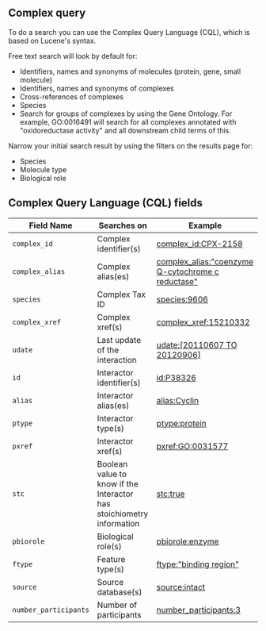 ## Complex query

To do a search you can use the Complex Query Language (CQL), which is based on Lucene's syntax.

Free text search will look by default for:
- Identifiers, names and synonyms of molecules (protein, gene, small molecule)
- Identifiers, names and synonyms of complexes
- Cross-references of complexes
- Species
- Search for groups of complexes by using the Gene Ontology. For example, GO:0016491 will search for all complexes annotated with "oxidoreductase activity" and all downstream child terms of this.

Narrow your initial search result by using the filters on the results page for:
- Species
- Molecule type
- Biological role

## Complex Query Language (CQL) fields

|Field Name            | Searches on                    | Example  |
|----------------------|--------------------------------|----------|
|`complex_id`          | Complex identifier(s)          |[complex_id:CPX-2158](https://complex-portal.github.io/complex-portal-view/complex/search?query=complex_id:CPX-2158 "Search by complex ac")|
|`complex_alias`       | Complex alias(es)              |[complex_alias:"coenzyme Q-cytochrome c reductase"](https://complex-portal.github.io/complex-portal-view/complex/search?query=complex_alias:&quot;coenzyme+Q-cytochrome+c+reductase&quot;)|
|`species`             | Complex Tax ID                 |[species:9606](https://complex-portal.github.io/complex-portal-view/complex/search?query=species:9606)|
|`complex_xref`        | Complex xref(s)                |[complex_xref:15210332](https://complex-portal.github.io/complex-portal-view/complex/search?query=complex_xref:15210332)|
|`udate`               | Last update of the interaction |[udate:\[20110607 TO 20120906\]](https://complex-portal.github.io/complex-portal-view/complex/search?query=udate:[20110607+TO+20120906])|
|`id`                  | Interactor identifier(s)       |[id:P38326](https://complex-portal.github.io/complex-portal-view/complex/search?query=id:P38326)|
|`alias`               | Interactor alias(es)           |[alias:Cyclin](https://complex-portal.github.io/complex-portal-view/complex/search?query=alias:Cyclin)|
|`ptype`               | Interactor type(s)             |[ptype:protein](https://complex-portal.github.io/complex-portal-view/complex/search?query=ptype:protein)|
|`pxref`               | Interactor xref(s)             |[pxref:GO:0031577](https://complex-portal.github.io/complex-portal-view/complex/search?query=pxref:GO:0031577)|
|`stc`                 | Boolean value to know if the Interactor has stoichiometry information|[stc:true](https://complex-portal.github.io/complex-portal-view/complex/search?query=stc:true)|
|`pbiorole`            | Biological role(s)             |[pbiorole:enzyme](https://complex-portal.github.io/complex-portal-view/complex/search?query=pbiorole:enzyme)|
|`ftype`               | Feature type(s)                |[ftype:"binding region"](https://complex-portal.github.io/complex-portal-view/complex/search?query=ftype:&quot;binding+region&quot;)|
|`source`              | Source database(s)             |[source:intact](https://complex-portal.github.io/complex-portal-view/complex/search?query=source:intact)|
|`number_participants` | Number of participants         |[number_participants:3](https://complex-portal.github.io/complex-portal-view/complex/search?query=number_participants:3)|

